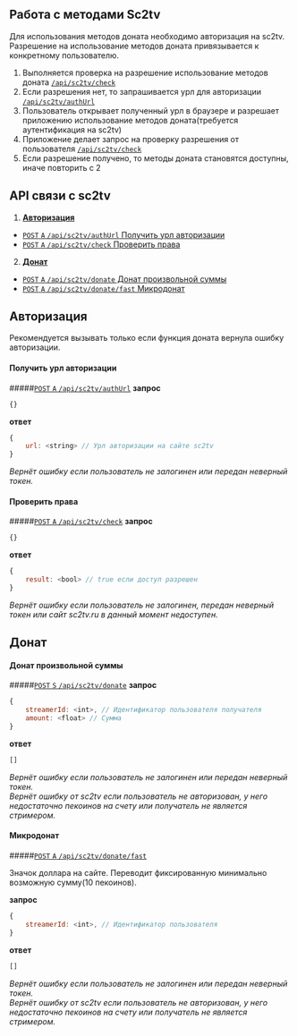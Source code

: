 Работа с методами Sc2tv 
------

Для использования методов доната необходимо авторизация на sc2tv.  
Разрешение на использование методов доната привязывается к конкретному пользователю.

1. Выполняется проверка на разрешение использование методов доната [`/api/sc2tv/check`](#Проверить-права)
2. Если разрешения нет, то запрашивается урл для авторизации [`/api/sc2tv/authUrl`](#Получить-урл-авторизации)
3. Пользователь открывает полученный урл в браузере и разрешает приложению использование методов доната(требуется аутентификация на sc2tv)
4. Приложение делает запрос на проверку разрешения от пользователя [`/api/sc2tv/check`](#Проверить-права)
5. Если разрешение получено, то методы доната становятся доступны, иначе повторить с 2


API связи с sc2tv
------------------
1. [**Авторизация**](#Авторизация)
  - [`POST` `A` `/api/sc2tv/authUrl` Получить урл авторизации](#Получить-урл-авторизации)
  - [`POST` `A` `/api/sc2tv/check` Проверить права](#Проверить-права)
2. [**Донат**](#Донат)
  - [`POST` `A` `/api/sc2tv/donate` Донат произвольной суммы](#Донат-произвольной-суммы)
  - [`POST` `A` `/api/sc2tv/donate/fast` Микродонат](#Микродонат)


## Авторизация

Рекомендуется вызывать только если функция доната вернула ошибку авторизации.


#### Получить урл авторизации
#####[`POST` `A` `/api/sc2tv/authUrl`](http://funstream.tv/api/sc2tv/authUrl)
**запрос**
```js
{}
```
**ответ**
```js
{
    url: <string> // Урл авторизации на сайте sc2tv
}
```
*Вернёт ошибку если пользователь не залогинен или передан неверный токен.*


####  Проверить права
#####[`POST` `A` `/api/sc2tv/check`](http://funstream.tv/api/sc2tv/check)
**запрос**
```js
{}
```
**ответ**
```js
{
    result: <bool> // true если доступ разрешен
}
```
*Вернёт ошибку если пользователь не залогинен, передан неверный токен или сайт sc2tv.ru в данный момент недоступен.*


## Донат

#### Донат произвольной суммы
#####[`POST` `S` `/api/sc2tv/donate`](http://funstream.tv/api/sc2tv/donate)
**запрос**
```js
{
    streamerId: <int>, // Идентификатор пользователя получателя
    amount: <float> // Сумма
}
```
**ответ**
```js
[]
```
*Вернёт ошибку если пользователь не залогинен или передан неверный токен.*  
*Вернёт ошибку от sc2tv если пользователь не авторизован, у него недостаточно пекоинов на счету или получатель не является стримером.*


#### Микродонат
#####[`POST` `A` `/api/sc2tv/donate/fast`](http://funstream.tv/api/sc2tv/donate/fast)

Значок доллара на сайте. Переводит фиксированную минимально возможную сумму(10 пекоинов).

**запрос**
```js
{
    streamerId: <int>, // Идентификатор пользователя
}
```
**ответ**
```js
[]
```
*Вернёт ошибку если пользователь не залогинен или передан неверный токен.*  
*Вернёт ошибку от sc2tv если пользователь не авторизован, у него недостаточно пекоинов на счету или получатель не является стримером.*
